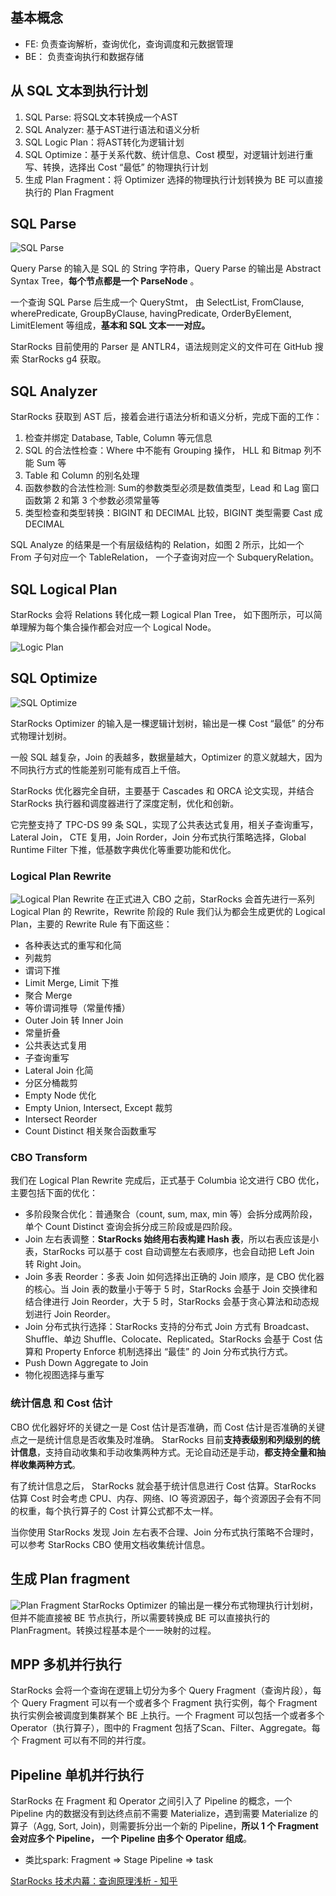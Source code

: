 
## 基本概念
* FE: 负责查询解析，查询优化，查询调度和元数据管理
* BE： 负责查询执行和数据存储

## 从 SQL 文本到执行计划
1. SQL Parse: 将SQL文本转换成一个AST
2. SQL Analyzer: 基于AST进行语法和语义分析
3. SQL Logic Plan：将AST转化为逻辑计划
4. SQL Optimize：基于关系代数、统计信息、Cost 模型，对逻辑计划进行重写、转换，选择出 Cost “最低” 的物理执行计划
5. 生成 Plan Fragment：将 Optimizer 选择的物理执行计划转换为 BE 可以直接执行的 Plan Fragment


## SQL Parse
![SQL Parse](https://pic4.zhimg.com/80/v2-0b5075ea8605ce4185474c5bab290b8f_720w.webp)

Query Parse 的输入是 SQL 的 String 字符串，Query Parse 的输出是 Abstract Syntax Tree，**每个节点都是一个 ParseNode** 。

一个查询 SQL Parse 后生成一个 QueryStmt， 由 SelectList, FromClause, wherePredicate, GroupByClause, havingPredicate, OrderByElement, LimitElement 等组成，**基本和 SQL 文本一一对应。**

StarRocks 目前使用的 Parser 是 ANTLR4，语法规则定义的文件可在 GitHub 搜索 StarRocks g4 获取。

## SQL Analyzer
StarRocks 获取到 AST 后，接着会进行语法分析和语义分析，完成下面的工作：
1. 检查并绑定 Database, Table, Column 等元信息
2. SQL 的合法性检查：Where 中不能有 Grouping 操作， HLL 和 Bitmap 列不能 Sum 等
3. Table 和 Column 的别名处理 
4. 函数参数的合法性检测: Sum的参数类型必须是数值类型，Lead 和 Lag 窗口函数第 2 和第 3 个参数必须常量等
5. 类型检查和类型转换：BIGINT 和 DECIMAL 比较，BIGINT 类型需要 Cast 成 DECIMAL

SQL Analyze 的结果是一个有层级结构的 Relation，如图 2 所示，比如一个 From 子句对应一个 TableRelation， 一个子查询对应一个 SubqueryRelation。

## SQL Logical Plan
StarRocks 会将 Relations 转化成一颗 Logical Plan Tree， 如下图所示，可以简单理解为每个集合操作都会对应一个 Logical Node。

![Logic Plan](https://pic2.zhimg.com/80/v2-87a42d178d1ae9ffa4f7ea5c8596c685_720w.webp)


## SQL Optimize

![SQL Optimize](https://pic3.zhimg.com/80/v2-2e7918cfbedb29120b275f05b244dc36_720w.webp)

StarRocks Optimizer 的输入是一棵逻辑计划树，输出是一棵 Cost “最低” 的分布式物理计划树。

一般 SQL 越复杂，Join 的表越多，数据量越大，Optimizer 的意义就越大，因为不同执行方式的性能差别可能有成百上千倍。

StarRocks 优化器完全自研，主要基于 Cascades 和 ORCA 论文实现，并结合 StarRocks 执行器和调度器进行了深度定制，优化和创新。

它完整支持了 TPC-DS 99 条 SQL，实现了公共表达式复用，相关子查询重写，Lateral Join， CTE 复用，Join Rorder，Join 分布式执行策略选择，Global Runtime Filter 下推，低基数字典优化等重要功能和优化。

### Logical Plan Rewrite
![Logical Plan Rewrite](https://pic2.zhimg.com/80/v2-9d96d2df7b13c7ef7e29b166401e2de9_720w.webp)
在正式进入 CBO 之前，StarRocks 会首先进行一系列 Logical Plan 的 Rewrite，Rewrite 阶段的 Rule 我们认为都会生成更优的 Logical Plan，主要的 Rewrite Rule 有下面这些：
* 各种表达式的重写和化简
* 列裁剪
* 谓词下推
* Limit Merge, Limit 下推
* 聚合 Merge
* 等价谓词推导（常量传播）
* Outer Join 转 Inner Join
* 常量折叠
* 公共表达式复用
* 子查询重写
* Lateral Join 化简
* 分区分桶裁剪
* Empty Node 优化
* Empty Union, Intersect, Except 裁剪
* Intersect Reorder
* Count Distinct 相关聚合函数重写

### CBO Transform
我们在 Logical Plan Rewrite 完成后，正式基于 Columbia 论文进行 CBO 优化，主要包括下面的优化：
* 多阶段聚合优化：普通聚合（count, sum, max, min 等）会拆分成两阶段，单个 Count Distinct 查询会拆分成三阶段或是四阶段。
* Join 左右表调整：**StarRocks 始终用右表构建 Hash 表**，所以右表应该是小表，StarRocks 可以基于 cost 自动调整左右表顺序，也会自动把 Left Join 转 Right Join。
* Join 多表 Reorder：多表 Join 如何选择出正确的 Join 顺序，是 CBO 优化器的核心。当 Join 表的数量小于等于 5 时，StarRocks 会基于 Join 交换律和结合律进行 Join Reorder，大于 5 时，StarRocks 会基于贪心算法和动态规划进行 Join Reorder。
* Join 分布式执行选择：StarRocks 支持的分布式 Join 方式有 Broadcast、Shuffle、单边 Shuffle、Colocate、Replicated。StarRocks 会基于 Cost 估算和 Property Enforce 机制选择出 “最佳” 的 Join 分布式执行方式。
* Push Down Aggregate to Join
* 物化视图选择与重写

### 统计信息 和 Cost 估计
CBO 优化器好坏的关键之一是 Cost 估计是否准确，而 Cost 估计是否准确的关键点之一是统计信息是否收集及时准确。
StarRocks 目前**支持表级别和列级别的统计信息**，支持自动收集和手动收集两种方式。无论自动还是手动，**都支持全量和抽样收集两种方式**。

有了统计信息之后， StarRocks 就会基于统计信息进行 Cost 估算。StarRocks 估算 Cost 时会考虑 CPU、内存、网络、IO 等资源因子，每个资源因子会有不同的权重，每个执行算子的 Cost 计算公式都不太一样。

当你使用 StarRocks 发现 Join 左右表不合理、Join 分布式执行策略不合理时，可以参考 StarRocks CBO 使用文档收集统计信息。

## 生成 Plan fragment

![Plan Fragment](https://pic3.zhimg.com/80/v2-e62a5dbc1b5b06c19fe687a59752f976_720w.webp)
StarRocks Optimizer 的输出是一棵分布式物理执行计划树，但并不能直接被 BE 节点执行，所以需要转换成 BE 可以直接执行的 PlanFragment。转换过程基本是个一一映射的过程。

## MPP 多机并行执行
StarRocks 会将一个查询在逻辑上切分为多个 Query Fragment（查询片段），每个 Query Fragment 可以有一个或者多个 Fragment 执行实例，每个 Fragment 执行实例会被调度到集群某个 BE 上执行。一个 Fragment 可以包括一个或者多个 Operator（执行算子），图中的 Fragment 包括了Scan、Filter、Aggregate。每个 Fragment 可以有不同的并行度。

## Pipeline 单机并行执行
StarRocks 在 Fragment 和 Operator 之间引入了 Pipeline 的概念，一个 Pipeline 内的数据没有到达终点前不需要 Materialize，遇到需要 Materialize 的算子（Agg, Sort, Join)，则需要拆分出一个新的 Pipeline，**所以 1 个 Fragment 会对应多个 Pipeline， 一个 Pipeline 由多个 Operator 组成**。

* 类比spark:
    Fragment => Stage
    Pipeline => task

[StarRocks 技术内幕：查询原理浅析 - 知乎](https://zhuanlan.zhihu.com/p/506063323)
